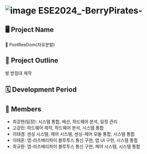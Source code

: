 # ![image](https://github.com/Leetaegyeom/ESE2024_BerryPirates/assets/117874932/9745f17a-75bd-40f1-967a-e133a6a404b4) ESE2024_-BerryPirates-
## 🖥 Project Name
🦶 FootReeDom(자유분발)

## 📃 Project Outline
발 받침대 제작

## 🗓 Development Period

## 👥 Members
- 최강현(팀장): 시스템 통합, 배선, 하드웨어 분석, 일정 관리
- 고강민: 하드웨어 제작, 하드웨어 분석, 시스템 통합
- 이태겸: 센싱 시스템, 제어 시스템, 센싱-제어 모듈 통합, 시스템 통합
- 이태훈: 앱-라즈베리파이 블루투스 통신 구현, 앱 UI 구현, 시스템 통합
- 최규환: 앱-라즈베리파이 블루투스 통신 구현, 제어 시스템, 시스템 통합

